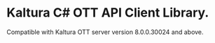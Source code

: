 # Kaltura C# OTT API Client Library.
Compatible with Kaltura OTT server version 8.0.0.30024 and above.
